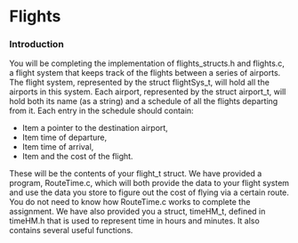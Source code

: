 # Flights

<h3> Introduction </h3>

You will be completing the implementation of flights_structs.h and flights.c, a flight system that keeps track of the flights between a series of airports. The flight system, represented by the struct flightSys_t, will hold all the airports in this system. Each airport, represented by the struct airport_t, will hold both its name (as a string) and a schedule of all the flights departing from it. Each entry in the schedule should contain:

- Item a pointer to the destination airport,
- Item time of departure,
- Item time of arrival,
- Item and the cost of the flight.

These will be the contents of your flight_t struct. We have provided a program, RouteTime.c, which will both provide the data to your flight system and use the data you store to figure out the cost of flying via a certain route. You do not need to know how RouteTime.c works to complete the assignment. We have also provided you a struct, timeHM_t, defined in timeHM.h that is used to represent time in hours and minutes. It also contains several useful functions.
